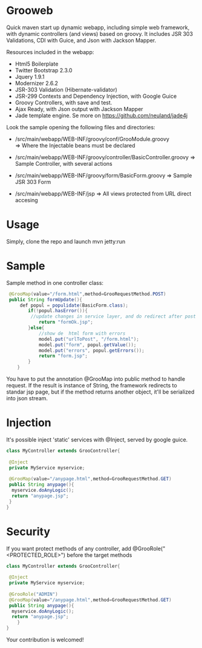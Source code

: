 Grooweb
=======

Quick maven start up dynamic webapp, including simple web framework, with dynamic controllers (and views) 
based on groovy. It includes JSR 303 Validations, CDI with Guice, and Json with Jackson Mapper.


Resources included in the webapp:

  * Html5 Boilerplate
  * Twitter Bootstrap 2.3.0
  * Jquery 1.9.1
  * Modernizer 2.6.2
  * JSR-303 Validation (Hibernate-validator)
  * JSR-299 Contexts and Dependency Injection, with Google Guice
  * Groovy Controllers, with save and test.
  * Ajax Ready, with Json output with Jackson Mapper
  * Jade template engine. Se more on https://github.com/neuland/jade4j


Look the sample opening the following files and directories:

  * /src/main/webapp/WEB-INF/groovy/conf/GrooModule.groovy   
              => Where the Injectable beans must be declared
                          
  * /src/main/webapp/WEB-INF/groovy/controller/BasicController.groovy
              => Sample Controller, with several actions

  * /src/main/webapp/WEB-INF/groovy/form/BasicForm.groovy
              => Sample JSR 303 Form

  * /src/main/webapp/WEB-INF/jsp
              => All views protected from URL direct accesing


Usage 
=====

Simply, clone the repo and launch mvn jetty:run


Sample
======

Sample method in one controller class:

```java
 @GrooMap(value="/form.html",method=GrooRequestMethod.POST)
 public String formUpdate(){
	 def popul = populidate(BasicForm.class);
		if(!popul.hasError()){
		 //update changes in service layer, and do redirect after post
			return "formOk.jsp";
		}else{
			//show de  html form with errors
			model.put("urlToPost", "/form.html");
			model.put("form", popul.getValue());
			model.put("errors", popul.getErrors());
			return "form.jsp";
		}
	}
```

You have to put the annotation @GrooMap into public method to handle request. 
If the result is instance of String, the framework redirects to standar jsp page, but
if the method returns another object, it'll be serialized into json stream.


Injection
=========

It's possible inject 'static' services with @Inject, served by google guice.

```java
class MyController extends GrooController{
 
 @Inject
 private MyService myservice;
 
 @GrooMap(value="/anypage.html",method=GrooRequestMethod.GET)
 public String anypage(){
  myservice.doAnyLogic();
  return "anypage.jsp";
 }
}
```


Security
========

If you want protect methods of any controller, add @GrooRole("<PROTECTED_ROLE>") before the 
target methods

```java
class MyController extends GrooController{
 
 @Inject
 private MyService myservice;
 
 @GrooRole("ADMIN")
 @GrooMap(value="/anypage.html",method=GrooRequestMethod.GET)
 public String anypage(){
  myservice.doAnyLogic();
  return "anypage.jsp";
	}
}
```


Your contribution is welcomed!
